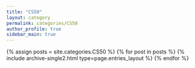 ```yaml
---
title: "CS50"
layout: category
permalink: categories/CS50
author_profile: true
sidebar_main: true
---
```


{% assign posts = site.categories.CS50 %}
{% for post in posts %} {% include archive-single2.html type=page.entries_layout %} {% endfor %}